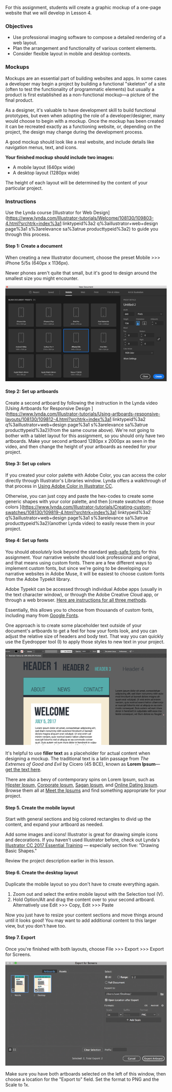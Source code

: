 For this assignment, students will create a graphic mockup of a one-page website that we will develop in Lesson 4.

### Objectives

* Use professional imaging software to compose a detailed rendering of a web layout.
* Plan the arrangement and functionality of various content elements. 
* Consider flexible layout in mobile and desktop contexts.

### Mockups

Mockups are an essential part of building websites and apps. In some cases a developer may begin a project by building a functional "skeleton" of a site \(often to test the functionality of programmatic elements\) but usually a product is first established as a non-functional mockup—a picture of the final product.

As a designer, it's valuable to have development skill to build functional prototypes, but even when adopting the role of a developer/designer, many would choose to begin with a mockup. Once the mockup has been created it can be recreated exactly as a functioning website, or, depending on the project, the design may change during the development process.

A good mockup should look like a real website, and include details like navigation menus, text, and icons.

**Your finished mockup should include two images:**

* A mobile layout  \(640px wide\)
* A desktop layout \(1280px wide\)

The height of each layout will be determined by the content of your particular project.

### Instructions

Use the Lynda course [Illustrator for Web Design](https://www.lynda.com/Illustrator-tutorials/Welcome/108130/109803-4.html?srchtrk=index%3a1
linktypeid%3a2
q%3aillustrator+web+design
page%3a1
s%3arelevance
sa%3atrue
producttypeid%3a2) to guide you through this process.

#### **Step 1: Create a document**

When creating a new Illustrator document, choose the preset Mobile &gt;&gt;&gt; iPhone 5/5s \(640px x 1136px\).

Newer phones aren't quite that small, but it's good to design around the smallest size you might encounter.

![](/assets/ai-preset.png)

#### Step 2: Set up artboards

Create a second artboard by following the instruction in the Lynda video [Using Artboards for Responsive Design ](https://www.lynda.com/Illustrator-tutorials/Using-artboards-responsive-layouts/108130/109812-4.html?srchtrk=index%3a1
linktypeid%3a2
q%3aillustrator+web+design
page%3a1
s%3arelevance
sa%3atrue
producttypeid%3a2)\(from the same course above\). We're not going to bother with a tablet layout for this assignment, so you should only have two artboards. Make your second artboard 1280px x 2000px as seen in the video, and then change the height of your artboards as needed for your project.

#### Step 3: Set up colors

If you created your color palette with Adobe Color, you can access the color directly through Illustrator's Libraries window. Lynda offers a walkthrough of that process in [Using Adobe Color in Illustrator CC](https://www.lynda.com/Color-tutorials/Using-Adobe-Color-Illustrator-CC/439424/475382-4.html).

Otherwise, you can just copy and paste the hex-codes to create some generic shapes with your color palette, and then [create swatches of those colors ](https://www.lynda.com/Illustrator-tutorials/Creating-custom-swatches/108130/109819-4.html?srchtrk=index%3a1
linktypeid%3a2
q%3aillustrator+web+design
page%3a1
s%3arelevance
sa%3atrue
producttypeid%3a2)\(another Lynda video\) to easily reuse them in your project.

#### Step 4: Set up fonts

You should _absolutely_ look beyond the standard [web-safe fonts](https://www.w3schools.com/cssref/css_websafe_fonts.asp) for this assignment. Your narrative website should look professional and original, and that means using custom fonts. There are a few different ways to implement custom fonts, but since we're going to be developing our narrative websites in Adobe Muse, it will be easiest to choose custom fonts from the  Adobe Typekit library.

Adobe Typekit can be accessed through individual Adobe apps \(usually in the text character window\), or through the Adobe Creative Cloud app, or through a web browser. [Here are instructions for all three methods](https://helpx.adobe.com/creative-cloud/help/add-fonts-typekit.html).

Essentially, this allows you to choose from thousands of custom fonts, including many from [Google Fonts](https://fonts.google.com/).

One approach is to create some placeholder text outside of your document's artboards to get a feel for how your fonts look, and you can adjust the relative size of headers and body text. That way you can quickly use the Eyedropper tool \(I\) to apply those styles to new text in your project.

![](/unit-2/lesson-3/illustrator-fonts.png)

It's helpful to use **filler text** as a placeholder for actual content when designing a mockup. The traditional text is a latin passage from _The Extremes of Good and Evil_ by Cicero \(45 BCE\), known as **Lorem Ipsum**—[get the text here](http://www.lipsum.com/).

There are also a bevy of contemporary spins on Lorem Ipsum, such as [Hipster Ipsum,](https://hipsum.co/?paras=4&type=hipster-centric) [Corporate Ipsum](http://www.cipsum.com/), [Sagan Ipsum](http://saganipsum.com/), and [Online Dating Ipsum](http://laurenhallden.com/datingipsum/). Browse them all at [Meet the Ipsums](http://meettheipsums.com/) and find something appropriate for your project.

#### Step 5. Create the mobile layout

Start with general sections and big colored rectangles to divid up the content, and expand your artboard as needed.

Add some images and icons! Illustrator is great for drawing simple icons and decorations. If you haven't used Illustrator before, check out Lynda's [Illustrator CC 2017 Essential Training](https://www.lynda.com/Illustrator-tutorials/Illustrator-CC-2017-Essential-Training/578066-2.html) — especially section five: "Drawing Basic Shapes."

Review the project description earlier in this lesson. 

#### Step 6. Create the desktop layout

Duplicate the mobile layout so you don't have to create everything again.

1. Zoom out and select the entire mobile layout with the Selection tool \(V\). 
2. Hold Option/Alt and drag the content over to your second artboard. Alternatively use Edit &gt;&gt;&gt; Copy, Edit &gt;&gt;&gt; Paste

Now you just have to resize your content sections and move things around until it looks good! You may want to add additional content to this larger view, but you don't have too.

#### Step 7. Export

Once you're finished with both layouts, choose File &gt;&gt;&gt; Export &gt;&gt;&gt; Export for Screens.

![](/unit-2/lesson-3/illustrator-export.png)

Make sure you have both artboards selected on the left of this window, then choose a location for the "Export to" field. Set the format to PNG and the Scale to 1x.

